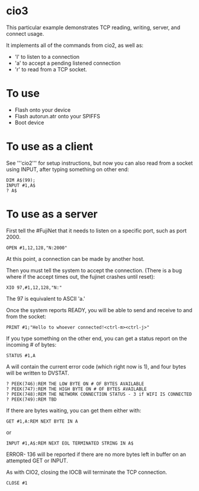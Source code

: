cio3
====
This particular example demonstrates TCP reading, writing, server, and connect usage.

It implements all of the commands from cio2, as well as:

* 'l' to listen to a connection
* 'a' to accept a pending listened connection
* 'r' to read from a TCP socket.

To use
======
* Flash onto your device
* Flash autorun.atr onto your SPIFFS
* Boot device

To use as a client
==================
See '''cio2''' for setup instructions, but now you can also read from a socket using INPUT, after typing something on other end:


```
DIM A$(99);
INPUT #1,A$
? A$

```

To use as a server
==================

First tell the #FujiNet that it needs to listen on a specific port, such as port 2000.

```
OPEN #1,12,128,"N:2000"
```

At this point, a connection can be made by another host.

Then you must tell the system to accept the connection. (There is a bug where if the accept times out, the fujinet crashes until reset):

```
XIO 97,#1,12,128,"N:"
```

The 97 is equivalent to ASCII 'a.'

Once the system reports READY, you will be able to send and receive to and from the socket:

```
PRINT #1;"Hello to whoever connected!<ctrl-m><ctrl-j>"
```

If you type something on the other end, you can get a status report on the incoming # of bytes:

```
STATUS #1,A
```

A will contain the current error code (which right now is 1), and four bytes will be written to DVSTAT.

```
? PEEK(746):REM THE LOW BYTE ON # OF BYTES AVAILABLE
? PEEK(747):REM THE HIGH BYTE ON # OF BYTES AVAILABLE
? PEEK(748):REM THE NETWORK CONNECTION STATUS - 3 if WIFI IS CONNECTED
? PEEK(749):REM TBD
```

If there are bytes waiting, you can get them either with:

```
GET #1,A:REM NEXT BYTE IN A
```

or

```
INPUT #1,A$:REM NEXT EOL TERMINATED STRING IN A$
```

ERROR- 136 will be reported if there are no more bytes left in buffer on an attempted GET or INPUT.

As with CIO2, closing the IOCB will terminate the TCP connection.

```
CLOSE #1
```